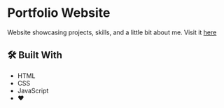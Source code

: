 # Portfolio Website
Website showcasing projects, skills, and a little bit about me. Visit it [here](https://khinvi.github.io/)

## 🛠️ Built With

* HTML
* CSS
* JavaScript
* ❤️
